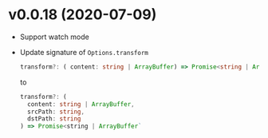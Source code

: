 # v0.0.18 (2020-07-09)
* Support watch mode
* Update signature of `Options.transform`

  ```typescript
  transform?: ( content: string | ArrayBuffer) => Promise<string | ArrayBuffer
  ```

  to

  ```typescript
  transform?: (
    content: string | ArrayBuffer,
    srcPath: string,
    dstPath: string
  ) => Promise<string | ArrayBuffer`
  ```
